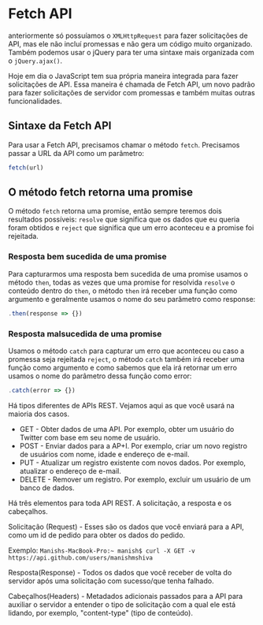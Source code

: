 # Fetch API

anteriormente só possuíamos  o `XMLHttpRequest` para fazer solicitações de API, mas ele não incluí promessas e não gera um código muito organizado. Também podemos usar o jQuery para ter uma sintaxe mais organizada com o `jQuery.ajax()`.

Hoje em dia o JavaScript tem sua própria maneira integrada para fazer solicitações de API. Essa maneira é chamada de Fetch API, um novo padrão para fazer solicitações de servidor com promessas e também muitas outras funcionalidades.

## Sintaxe da Fetch API

Para usar a Fetch API, precisamos chamar o método `fetch`. Precisamos passar a URL da API como um parâmetro:

```js
fetch(url)
```

## O método fetch retorna uma promise

O método `fetch` retorna uma promise, então sempre teremos dois resultados possíveis: `resolve` que significa que os dados que eu queria foram obtidos e `reject` que significa que um erro aconteceu e a promise foi rejeitada.

### Resposta bem sucedida de uma promise

Para capturarmos uma resposta bem sucedida de uma promise usamos o método `then`, todas as vezes que uma promise for resolvida `resolve` o conteúdo dentro do `then`, o método `then` irá receber uma função como argumento e geralmente usamos o nome do seu parâmetro como response:

```js
.then(response => {})
```

### Resposta malsucedida de uma promise

Usamos o método `catch` para capturar um erro que aconteceu ou caso a promessa seja rejeitada `reject`, o método `catch` também irá receber uma função como argumento e como sabemos que ela irá retornar um erro usamos o nome do parâmetro dessa função como error:

```js
.catch(error => {})
```


Há tipos diferentes de APIs REST. Vejamos aqui as que você usará na maioria dos casos.

* GET - Obter dados de uma API. Por exemplo, obter um usuário do Twitter com base em seu nome de usuário.
* POST - Enviar dados para a AP+I. Por exemplo, criar um novo registro de usuários com nome, idade e endereço de e-mail.
* PUT - Atualizar um registro existente com novos dados. Por exemplo, atualizar o endereço de e-mail.
* DELETE - Remover um registro. Por exemplo, excluir um usuário de um banco de dados.

Há três elementos para toda API REST. A solicitação, a resposta e os cabeçalhos.

Solicitação (Request) - Esses são os dados que você enviará para a API, como um id de pedido para obter os dados do pedido.

Exemplo: `Manishs-MacBook-Pro:~ manish$ curl -X GET -v https://api.github.com/users/manishmshiva`

Resposta(Response) - Todos os dados que você receber de volta do servidor após uma solicitação com sucesso/que tenha falhado.

Cabeçalhos(Headers) - Metadados adicionais passados para a API para auxiliar o servidor a entender o tipo de solicitação com a qual ele está lidando, por exemplo, "content-type" (tipo de conteúdo).
